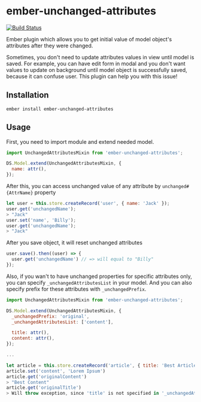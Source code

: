 # ember-unchanged-attributes

[![Build Status](https://travis-ci.org/EnotPoloskun/ember-unchanged-attributes.svg?branch=master)](https://travis-ci.org/EnotPoloskun/ember-unchanged-attributes)

Ember plugin which allows you to get initial value of model object's attributes after they were changed.

Sometimes, you don't need to update attributes values in view until model is saved. For example, you can have edit form in modal and you don't want values to update on background until model object is successfully saved, because it can confuse user.
This plugin can help you with this issue!

## Installation

`ember install ember-unchanged-attributes`

## Usage

First, you need to import module and extend needed model.

```js
import UnchangedAttributesMixin from 'ember-unchanged-attributes';

DS.Model.extend(UnchangedAttributesMixin, {
  name: attr(),
});
```
After this, you can access unchanged value of any attribute by `unchanged#{AttrName}` property

```js
let user = this.store.createRecord('user', { name: 'Jack' });
user.get('unchangedName');
> "Jack"
user.set('name', 'Billy');
user.get('unchangedName');
> "Jack"
```

After you save object, it will reset unchanged attributes

```js
user.save().then((user) => {
  user.get('unchangedName') // => will equal to "Billy"
});
```

Also, if you wan't to have unchanged properties for specific attributes only, you can specify ```_unchangedAttributesList``` in your model. And you can also specify prefix for these attributes with ```_unchangedPrefix```.

```js
import UnchangedAttributesMixin from 'ember-unchanged-attributes';

DS.Model.extend(UnchangedAttributesMixin, {
  _unchangedPrefix: 'original',
  _unchangedAttributesList: ['content'],

  title: attr(),
  content: attr(),
});

...

let article = this.store.createRecord('article', { title: 'Best Article', content: 'Best Content' })
article.set('content', 'Lorem Ipsum')
article.get('originalContent')
> "Best Content"
article.get('originalTitle')
> Will throw exception, since 'title' is not specified in '_unchangedAttributesList'
```
